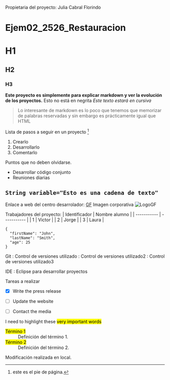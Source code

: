 Propietaria del proyecto: Julia Cabral Florindo

# Ejem02_2526_Restauracion

# H1
## H2
### H3
**Este proyecto es simplemente para explicar markdown y ver la evolución de los proyectos.** Esto no está en negrita
*Este texto estará en cursiva* 
> Lo interesante de markdown es lo poco que tenemos que memorizar de palabras reservadas y sin embargo es prácticamente igual que HTML


Lista de pasos a seguir en un proyecto [^1]
1. Crearlo
2. Desarrollarlo
3. Comentarlo

Puntos que no deben olvidarse.
- Desarrollar código conjunto
- Reuniones diarias

`String variable="Esto es una cadena de texto"`
---
Enlace a web del centro desarrolador:  	[GF](https://www.gregoriofer.com)
Imagen corporativa 	![LogoGF](https://gregoriofer.com/logo.jpg)

Trabajadores del proyecto:
| Identificador | Nombre alumno |
| ----------- | ----------- |
| 1 | Victor |
| 2 | Jorge | 
| 3 | Laura | 

```
{
  "firstName": "John",
  "lastName": "Smith",
  "age": 25
}
```


Git
: Control de versiones utilizado
: Control de versiones utilizado2
: Control de versiones utilizado3

IDE
: Eclipse para desarrollar proyectos

Tareas a realizar
- [x] Write the press release
- [ ] Update the website
- [ ] Contact the media



I need to highlight these <mark>very important words</mark>

<dl>
  <dt><mark>Término 1</mark></dt>
  <dd>Definición del término 1.</dd>
  
  <dt><mark>Término 2</mark></dt>
  <dd>Definición del término 2.</dd>
</dl>

Modificación realizada en local.


[^1]: este es el pie de página. 
  
